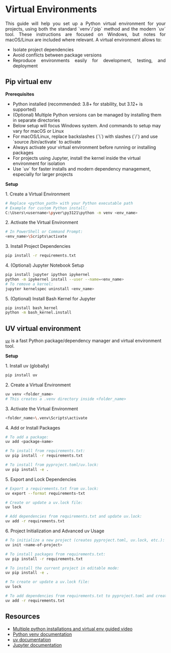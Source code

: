 # Virtual Environments

<div align="justify">
This guide will help you set up a Python virtual environment for your projects, using both the standard `venv`/`pip` method and the modern `uv` tool. These instructions are focused on Windows, but notes for macOS/Linux are included where relevant.
A virtual environment allows to:
<ul> 
<li>Isolate project dependencies</li>
<li>Avoid conflicts between package versions</li>
<li>Reproduce environments easily for development, testing, and deployment</li>
</ul>
</div>

## Pip virtual env

**Prerequisites**
<ul>
<li>Python installed (recommended: 3.8+ for stability, but 3.12+ is supported)</li>
<li>(Optional) Multiple Python versions can be managed by installing them in separate directories</li>
<li>Below setup will focus Windows system. And commands to setup may vary for macOS or Linux</li>
<li>For macOS/Linux, replace backslashes (`\`) with slashes (`/`) and use `source <env_name>/bin/activate` to activate</li>
<li>Always activate your virtual environment before running or installing packages</li>
<li>For projects using Jupyter, install the kernel inside the virtual environment for isolation</li>
<li>Use `uv` for faster installs and modern dependency management, especially for larger projects</li>
</ul>

**Setup**
<div>
1. Create a Virtual Environment

```bash
# Replace <python_path> with your Python executable path
# Example for custom Python install:
C:\Users\<username>\pyver\py3121\python -m venv <env_name>
```
</div>

<div>
2. Activate the Virtual Environment

```bash
# In PowerShell or Command Prompt:
<env_name>\Scripts\activate
```
</div>

<div>
3. Install Project Dependencies

```bash
pip install -r requirements.txt
```
</div>

<div>
4. (Optional) Jupyter Notebook Setup

```bash
pip install jupyter ipython ipykernel
python -m ipykernel install --user --name=<env_name>
# To remove a kernel:
jupyter kernelspec uninstall <env_name>
```
</div>

<div>
5. (Optional) Install Bash Kernel for Jupyter

```bash
pip install bash_kernel
python -m bash_kernel.install
```
</div>

##  UV virtual environment

[`uv`](https://github.com/astral-sh/uv) is a fast Python package/dependency manager and virtual environment tool.

**Setup**
<div>
1. Install uv (globally)

```bash
pip install uv
```
</div>

<div>
2. Create a Virtual Environment

```bash
uv venv <folder_name>
# This creates a .venv directory inside <folder_name>
```
</div>

<div>
3. Activate the Virtual Environment

```bash
<folder_name>\.venv\Scripts\activate
```
</div>

<div>
4. Add or Install Packages

```bash
# To add a package:
uv add <package-name>

# To install from requirements.txt:
uv pip install -r requirements.txt

# To install from pyproject.toml/uv.lock:
uv pip install -e .
```
</div>

<div>
5. Export and Lock Dependencies

```bash
# Export a requirements.txt from uv.lock:
uv export --format requirements-txt

# Create or update a uv.lock file:
uv lock

# Add dependencies from requirements.txt and update uv.lock:
uv add -r requirements.txt
```
</div>

<div>
6. Project Initialization and Advanced uv Usage

```bash
# To initialize a new project (creates pyproject.toml, uv.lock, etc.):
uv init <name-of-project>

# To install packages from requirements.txt:
uv pip install -r requirements.txt

# To install the current project in editable mode:
uv pip install -e .

# To create or update a uv.lock file:
uv lock

# To add dependencies from requirements.txt to pyproject.toml and create/update uv.lock:
uv add -r requirements.txt
```
</div>

## Resources
<ul>
<li><a href="https://www.youtube.com/watch?v=28eLP22SMTA&t=99s">Multiple python installations and virtual env guided video</a></li>
<li><a href="https://docs.python.org/3/library/venv.html">Python venv documentation</a></li>
<li><a href="https://github.com/astral-sh/uv">uv documentation</a></li>
<li><a href="https://docs.jupyter.org/en/latest/">Jupyter documentation</a></li>
</ul>
